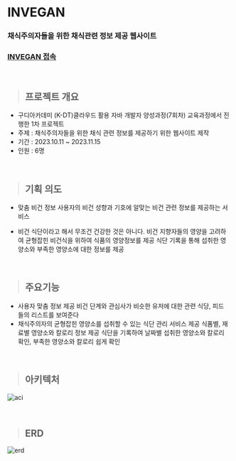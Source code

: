 
# INVEGAN
### 채식주의자들을 위한 채식관련 정보 제공 웹사이트
### [INVEGAN 접속](https://naver.com)

<br/>

>## 프로젝트 개요
- 구디아카데미 (K-DT)클라우드 활용 자바 개발자 양성과정(7회차) 교육과정에서 진행한 1차 프로젝트<br/>
- 주제 : 채식주의자들을 위한 채식 관련 정보를 제공하기 위한 웹사이트 제작
- 기간 : 2023.10.11 ~ 2023.11.15
- 인원 : 6명

<br/>

>## 기획 의도
- 맞춤 비건 정보 사용자의 비건 성향과 기호에 알맞는 비건 관련 정보를 제공하는 서비스
 
- 비건 식단이라고 해서 무조건 건강한 것은 아니다. 비건 지향자들의 영양을 고려하여 균형잡힌 비건식을 위하여 식품의 영양정보를 제공 식단 기록을 통해 섭취한 영양소와 부족한 영양소에 대한 정보를 제공

<br>

>## 주요기능
 - 사용자 맞춤 정보 제공
  비건 단계와 관심사가 비슷한 유저에 대한 관련 식당, 피드 들의 리스트를 보여준다
 - 채식주의자의 균형잡힌 영양소를 섭취할 수 있는 식단 관리 서비스 제공
  식품별, 재료별 영양소와 칼로리 정보 제공
  식단을 기록하여 날짜별 섭취한 영양소와 칼로리 확인, 부족한 영양소와 칼로리 쉽게 확인

<br>

>## 아키텍처
![aci](https://github.com/Jooscom/invegan/assets/136825137/3bd10e23-b0c4-41e5-8439-71f33ec53765)

<br>

>## ERD
![erd](https://github.com/Jooscom/invegan/assets/136825137/07f3d775-f2ee-43ba-9349-ae4eadfd1896)


<br>

